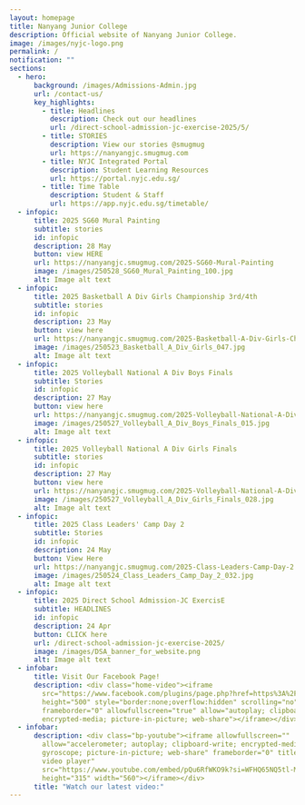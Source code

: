 ```yaml
---
layout: homepage
title: Nanyang Junior College
description: Official website of Nanyang Junior College.
image: /images/nyjc-logo.png
permalink: /
notification: ""
sections:
  - hero:
      background: /images/Admissions-Admin.jpg
      url: /contact-us/
      key_highlights:
        - title: Headlines
          description: Check out our headlines
          url: /direct-school-admission-jc-exercise-2025/5/
        - title: STORIES
          description: View our stories @smugmug
          url: https://nanyangjc.smugmug.com
        - title: NYJC Integrated Portal
          description: Student Learning Resources
          url: https://portal.nyjc.edu.sg/
        - title: Time Table
          description: Student & Staff
          url: https://app.nyjc.edu.sg/timetable/
  - infopic:
      title: 2025 SG60 Mural Painting
      subtitle: stories
      id: infopic
      description: 28 May
      button: view HERE
      url: https://nanyangjc.smugmug.com/2025-SG60-Mural-Painting
      image: /images/250528_SG60_Mural_Painting_100.jpg
      alt: Image alt text
  - infopic:
      title: 2025 Basketball A Div Girls Championship 3rd/4th
      subtitle: stories
      id: infopic
      description: 23 May
      button: view here
      url: https://nanyangjc.smugmug.com/2025-Basketball-A-Div-Girls-Championship
      image: /images/250523_Basketball_A_Div_Girls_047.jpg
      alt: Image alt text
  - infopic:
      title: 2025 Volleyball National A Div Boys Finals
      subtitle: Stories
      id: infopic
      description: 27 May
      button: view here
      url: https://nanyangjc.smugmug.com/2025-Volleyball-National-A-Div-Boys-Finals
      image: /images/250527_Volleyball_A_Div_Boys_Finals_015.jpg
      alt: Image alt text
  - infopic:
      title: 2025 Volleyball National A Div Girls Finals
      subtitle: stories
      id: infopic
      description: 27 May
      button: view here
      url: https://nanyangjc.smugmug.com/2025-Volleyball-National-A-Div-Girls-Finals
      image: /images/250527_Volleyball_A_Div_Girls_Finals_028.jpg
      alt: Image alt text
  - infopic:
      title: 2025 Class Leaders' Camp Day 2
      subtitle: Stories
      id: infopic
      description: 24 May
      button: View Here
      url: https://nanyangjc.smugmug.com/2025-Class-Leaders-Camp-Day-2
      image: /images/250524_Class_Leaders_Camp_Day_2_032.jpg
      alt: Image alt text
  - infopic:
      title: 2025 Direct School Admission-JC ExercisE
      subtitle: HEADLINES
      id: infopic
      description: 24 Apr
      button: CLICK here
      url: /direct-school-admission-jc-exercise-2025/
      image: /images/DSA_banner_for_website.png
      alt: Image alt text
  - infobar:
      title: Visit Our Facebook Page!
      description: <div class="home-video"><iframe
        src="https://www.facebook.com/plugins/page.php?href=https%3A%2F%2Fwww.facebook.com%2FNanyangjc%2F&tabs=timeline&width=340&height=500&small_header=false&adapt_container_width=true&hide_cover=false&show_facepile=true&appId"
        height="500" style="border:none;overflow:hidden" scrolling="no"
        frameborder="0" allowfullscreen="true" allow="autoplay; clipboard-write;
        encrypted-media; picture-in-picture; web-share"></iframe></div>
  - infobar:
      description: <div class="bp-youtube"><iframe allowfullscreen=""
        allow="accelerometer; autoplay; clipboard-write; encrypted-media;
        gyroscope; picture-in-picture; web-share" frameborder="0" title="YouTube
        video player"
        src="https://www.youtube.com/embed/pQu6RfWKO9k?si=WFHQ65NQ5tl-M84f"
        height="315" width="560"></iframe></div>
      title: "Watch our latest video:"
---
```

